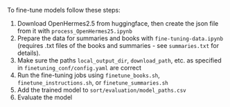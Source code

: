 To fine-tune models follow these steps:

1. Download OpenHermes2.5 from huggingface, then create the json file from it with `process_OpenHermes25.ipynb`
2. Prepare the data for summaries and books with `fine-tuning-data.ipynb` (requires .txt files of the books and summaries - see `summaries.txt` for details).
3. Make sure the paths `local_output_dir`, `download_path`, etc. as specified in `finetuning_conf/config.yaml` are correct  
4. Run the fine-tuning jobs using `finetune_books.sh`, `finetune_instructions.sh`, or `finetune_summaries.sh` 
5. Add the trained model to `sort/evaluation/model_paths.csv`
6. Evaluate the model 